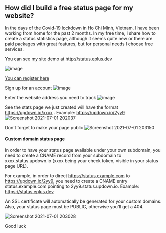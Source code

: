 ## How did I build a free status page for my website?

In the days of the Covid-19 lockdown in Ho Chi Minh, Vietnam. I have been working from home for the past 2 months. In my free time, I share how to create a status statistics page, although it seems quite new or there are paid packages with great features, but for personal needs I choose free services.

You can see my site demo at http://status.eplus.dev

![image](https://cdn.hashnode.com/res/hashnode/image/upload/v1625147736658/_abt7D_CZ.png)

[You can register here](https://updown.io/r/5Rnx7 "You can register here")
 
Sign up for an account
![image](https://cdn.hashnode.com/res/hashnode/image/upload/v1625147738619/9IVzxQE2Q.png)

Enter the website address you need to track
![image](https://cdn.hashnode.com/res/hashnode/image/upload/v1625147740635/rhupv_9Q2.png)

See the stats page we just created will have the format https://updown.io/xxxx . Example: https://updown.io/2yy9
![Screenshot 2021-07-01 202037](https://cdn.hashnode.com/res/hashnode/image/upload/v1625147742810/OHjk3AKhl.png)

Don't forget to make your page public
![Screenshot 2021-07-01 203150](https://cdn.hashnode.com/res/hashnode/image/upload/v1625147744921/ikM36-dtG.png)

#### Custom domain status page
In order to have your status page available under your own subdomain,
you need to create a CNAME record from your subdomain to xxxx.status.updown.io
(xxxx being your check token, visible in your status page URL).

For example, in order to direct https://status.example.com to https://updown.io/2yy9,
you need to create a CNAME entry status.example.com pointing to 2yy9.status.updown.io.
Example: https://status.eplus.dev

An SSL certificate will automatically be generated for your custom domains.
Also, your status page must be PUBLIC, otherwise you'll get a 404.

![Screenshot 2021-07-01 203028](https://cdn.hashnode.com/res/hashnode/image/upload/v1625147746879/f19WGzokE.png)

Good luck
 